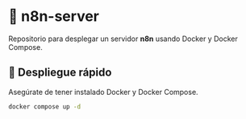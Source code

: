 # 🧩 n8n-server

Repositorio para desplegar un servidor **n8n** usando Docker y Docker Compose.

## 🚀 Despliegue rápido

Asegúrate de tener instalado Docker y Docker Compose.

```bash
docker compose up -d
